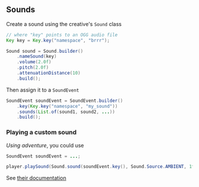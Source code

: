 ## Sounds

Create a sound using the creative's `Sound` class

```java
// where "key" points to an OGG audio file
Key key = Key.key("namespace", "brrr");

Sound sound = Sound.builder()
    .nameSound(key)
    .volume(2.0f)
    .pitch(2.0f)
    .attenuationDistance(10)
    .build();
```

Then assign it to a `SoundEvent`

```java
SoundEvent soundEvent = SoundEvent.builder()
    .key(Key.key("namespace", "my_sound"))
    .sounds(List.of(sound1, sound2, ...))
    .build();
```


### Playing a custom sound

*Using adventure*, you could use

```java
SoundEvent soundEvent = ...;

player.playSound(Sound.sound(soundEvent.key(), Sound.Source.AMBIENT, 1f, 1.1f));
```

See [their documentation](https://docs.adventure.kyori.net/sound.html)